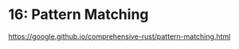 # 16: Pattern Matching

https://google.github.io/comprehensive-rust/pattern-matching.html

<!-- MarkdownTOC -->

<!-- /MarkdownTOC -->
